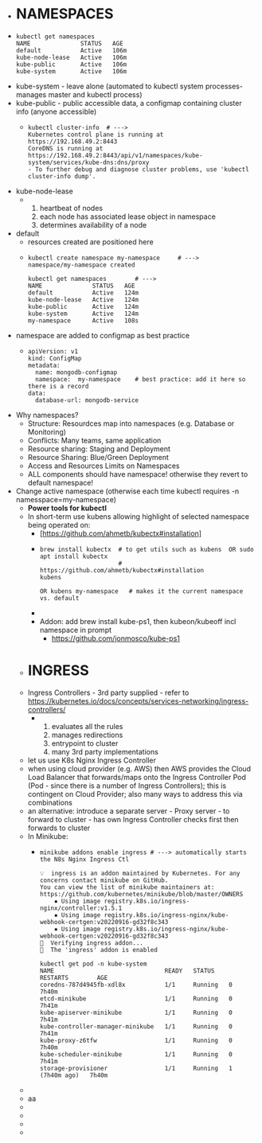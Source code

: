 - # NAMESPACES
- ```
  kubectl get namespaces
  NAME              STATUS   AGE
  default           Active   106m  
  kube-node-lease   Active   106m  
  kube-public       Active   106m  
  kube-system       Active   106m
  ```
- kube-system - leave alone (automated to kubectl system processes- manages master and kubectl process)
- kube-public - public accessible data, a configmap containing cluster info (anyone accessible)
	- ```
	  kubectl cluster-info 	# --->
	  Kubernetes control plane is running at https://192.168.49.2:8443
	  CoreDNS is running at https://192.168.49.2:8443/api/v1/namespaces/kube-system/services/kube-dns:dns/proxy
	  - To further debug and diagnose cluster problems, use 'kubectl cluster-info dump'.
	  ```
- kube-node-lease
	- 1.  heartbeat of nodes
	  2. each node has associated lease object in namespace
	  3. determines availability of a node
- default
	- resources created are positioned here
	- ```
	  kubectl create namespace my-namespace 	# --->
	  namespace/my-namespace created
	  
	  kubectl get namespaces		# --->
	  NAME              STATUS   AGE
	  default           Active   124m
	  kube-node-lease   Active   124m
	  kube-public       Active   124m
	  kube-system       Active   124m
	  my-namespace      Active   108s
	  ```
- namespace are added to configmap as best practice
	- ```
	  apiVersion: v1
	  kind: ConfigMap
	  metadata:
	    name: mongodb-configmap
	    namespace:  my-namespace    # best practice: add it here so there is a record
	  data:
	    database-url: mongodb-service
	  ```
- Why namespaces?
	- Structure:  Resourdces map into namespaces (e.g. Database or Monitoring)
	- Conflicts: Many teams, same application
	- Resource sharing: Staging and Deployment
	- Resource Sharing: Blue/Green Deployment
	- Access and Resources Limits on Namespaces
	- ALL components should have namespace! otherwise they revert to default namespace!
- Change active namespace (otherwise each time kubectl requires -n namesspace=my-namespace)
	- **Power tools for kubectl**
	- In short-term use kubens allowing highlight of selected namespace being operated on:
		- [https://github.com/ahmetb/kubectx#installation]
		- ```
		  brew install kubectx	# to get utils such as kubens  OR sudo apt install kubectx
		  						# https://github.com/ahmetb/kubectx#installation
		  kubens
		  
		  OR kubens my-namespace   # makes it the current namespace vs. default
		  ```
		-
		- Addon: add brew install kube-ps1, then kubeon/kubeoff incl namespace in prompt
			- https://github.com/jonmosco/kube-ps1
	- # INGRESS
	- Ingress Controllers - 3rd party supplied - refer to https://kubernetes.io/docs/concepts/services-networking/ingress-controllers/
		- 1. evaluates all the rules
		  2. manages redirections
		  3. entrypoint to cluster
		  4. many 3rd party implementations
	- let us use K8s Nginx Ingress Controller
	- when using cloud provider (e.g. AWS) then AWS provides the Cloud Load Balancer that forwards/maps onto the Ingress Controller Pod (Pod - since there is a number of Ingress Controllers); this is contingent on Cloud Provider; also many ways to address this via combinations
	- an alternative: introduce a separate server - Proxy server - to forward to cluster - has own Ingress Controller checks first then forwards to cluster
	- In Minikube:
		- ```
		  minikube addons enable ingress # ---> automatically starts the N8s Nginx Ingress Ctl
		  
		  💡  ingress is an addon maintained by Kubernetes. For any concerns contact minikube on GitHub.
		  You can view the list of minikube maintainers at: https://github.com/kubernetes/minikube/blob/master/OWNERS
		      ▪ Using image registry.k8s.io/ingress-nginx/controller:v1.5.1
		      ▪ Using image registry.k8s.io/ingress-nginx/kube-webhook-certgen:v20220916-gd32f8c343
		      ▪ Using image registry.k8s.io/ingress-nginx/kube-webhook-certgen:v20220916-gd32f8c343
		  🔎  Verifying ingress addon...
		  🌟  The 'ingress' addon is enabled
		  
		  kubectl get pod -n kube-system
		  NAME                               READY   STATUS    RESTARTS        AGE
		  coredns-787d4945fb-xdl8x           1/1     Running   0               7h40m
		  etcd-minikube                      1/1     Running   0               7h41m
		  kube-apiserver-minikube            1/1     Running   0               7h41m
		  kube-controller-manager-minikube   1/1     Running   0               7h41m
		  kube-proxy-z6tfw                   1/1     Running   0               7h40m
		  kube-scheduler-minikube            1/1     Running   0               7h41m
		  storage-provisioner                1/1     Running   1 (7h40m ago)   7h40m
		  
		  ```
	-
	- aa
	-
	-
	-
	-